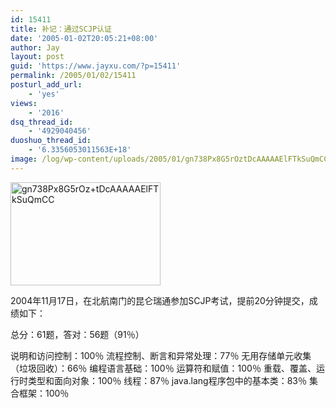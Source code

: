 ```yaml
---
id: 15411
title: 补记：通过SCJP认证
date: '2005-01-02T20:05:21+08:00'
author: Jay
layout: post
guid: 'https://www.jayxu.com/?p=15411'
permalink: /2005/01/02/15411
posturl_add_url:
    - 'yes'
views:
    - '2016'
dsq_thread_id:
    - '4929040456'
duoshuo_thread_id:
    - '6.3356053011563E+18'
image: /log/wp-content/uploads/2005/01/gn738Px8G5rOztDcAAAAAElFTkSuQmCC.png
---
```


<a href="https://www.jayxu.com/log/wp-content/uploads/2005/01/gn738Px8G5rOztDcAAAAAElFTkSuQmCC.png"><img class="alignnone size-full wp-image-15413" src="https://www.jayxu.com/log/wp-content/uploads/2005/01/gn738Px8G5rOztDcAAAAAElFTkSuQmCC.png" alt="gn738Px8G5rOz+tDcAAAAAElFTkSuQmCC" width="240" height="165" /></a>

2004年11月17日，在北航南门的昆仑瑞通参加SCJP考试，提前20分钟提交，成绩如下：

总分：61题，答对：56题（91％）

说明和访问控制：100％
流程控制、断言和异常处理：77％
无用存储单元收集（垃圾回收）：66％
编程语言基础：100％
运算符和赋值：100％
重载、覆盖、运行时类型和面向对象：100％
线程：87％
java.lang程序包中的基本类：83％
集合框架：100％